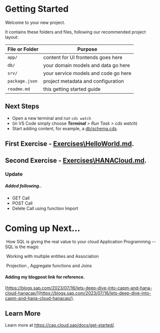 # Getting Started

Welcome to your new project.

It contains these folders and files, following our recommended project layout:

File or Folder | Purpose
---------|----------
`app/` | content for UI frontends goes here
`db/` | your domain models and data go here
`srv/` | your service models and code go here
`package.json` | project metadata and configuration
`readme.md` | this getting started guide


## Next Steps

- Open a new terminal and run `cds watch` 
- (in VS Code simply choose _**Terminal** > Run Task > cds watch_)
- Start adding content, for example, a [db/schema.cds](db/schema.cds).

## First Exercise -   [Exercises\HelloWorld.md](Exercises\HelloWorld.md).
## Second Exercise -  [Exercises\HANACloud.md](Exercises\HANACloud.md).

### Update 

##### Added following..

* GET Call 
* POST Call 
* Delete Call using function Import 

# Coming up Next...

 How SQL is giving the real value to your cloud Application Programming -- SQL is the magic 

 Working with multiple entities and Association 

 Projection , Aggregate functions and Joins

#### Adding my blogpost link for reference.
[https://blogs.sap.com/2023/07/16/lets-deep-dive-into-capm-and-hana-cloud-hanacap/](https://blogs.sap.com/2023/07/16/lets-deep-dive-into-capm-and-hana-cloud-hanacap/).


## Learn More

Learn more at https://cap.cloud.sap/docs/get-started/.
